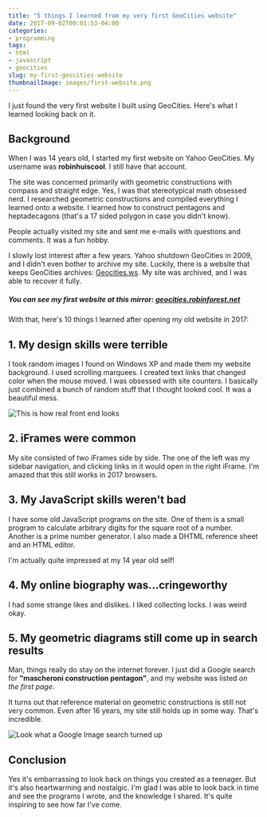 ```yaml
---
title: "5 things I learned from my very first GeoCities website"
date: 2017-09-02T00:01:53-04:00
categories:
- programming
tags:
- html
- javascript
- geocities
slug: my-first-geocities-website
thumbnailImage: images/first-website.png
---
```


I just found the very first website I built using GeoCities.  Here's what I learned looking back on it.

<!--more-->

## Background

When I was 14 years old, I started my first website on Yahoo GeoCities.  My username was **robinhuiscool**.  I still have that account.

The site was concerned primarily with geometric constructions with compass and straight edge.  Yes, I was that stereotypical math obsessed nerd.  I researched geometric constructions and compiled everything I learned onto a website. I learned how to construct pentagons and heptadecagons (that's a 17 sided polygon in case you didn't know).

People actually visited my site and sent me e-mails with questions and comments.  It was a fun hobby.

I slowly lost interest after a few years.  Yahoo shutdown GeoCities in 2009, and I didn't even bother to archive my site.  Luckily, there is a website that keeps GeoCities archives: [Geocities.ws](http://geocities.ws).  My site was archived, and I was able to recover it fully.

##### You can see my first website at this mirror: [geocities.robinforest.net](http://geocities.robinforest.net)

With that, here's 10 things I learned after opening my old website in 2017:

## 1. My design skills were terrible

I took random images I found on Windows XP and made them my website background.
I used scrolling marquees.  I created text links that changed color when the mouse moved.  I was obsessed with site counters.
I basically just combined a bunch of random stuff that I thought looked cool. It was a beautiful mess.

<img src="/images/first-website.png" title="This is how real front end looks" />

## 2. iFrames were common

My site consisted of two iFrames side by side.  The one of the left was my sidebar navigation, and clicking links in it would open in the right iFrame.  I'm amazed that this still works in 2017 browsers.

## 3. My JavaScript skills weren't bad

I have some old JavaScript programs on the site.  One of them is a small program to calculate arbitrary digits for the square root of a number.  Another is a prime number generator.  I also made a DHTML reference sheet and an HTML editor.

I'm actually quite impressed at my 14 year old self!

## 4. My online biography was...cringeworthy

I had some strange likes and dislikes.  I liked collecting locks.  I was weird okay.

## 5. My geometric diagrams still come up in search results

Man, things really do stay on the internet forever.  I just did a Google search for **"mascheroni construction pentagon"**, and my website was listed *on the first page*.

It turns out that reference material on geometric constructions is still not very common.  Even after 16 years, my site still holds up in some way.  That's incredible.

<img src="/images/google-pentagon-search.png" title="Look what a Google Image search turned up"/>

## Conclusion

Yes it's embarrassing to look back on things you created as a teenager. But it's also heartwarming and nostalgic.  I'm glad I was able to look back in time and see the programs I wrote, and the knowledge I shared. It's quite inspiring to see how far I've come.
